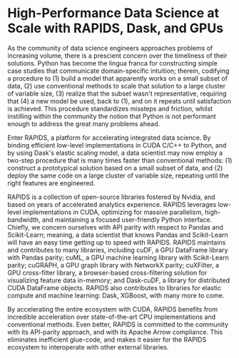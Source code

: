 # High-Performance Data Science at Scale with RAPIDS, Dask, and GPUs

As the community of data science engineers approaches problems of increasing volume, there is a prescient concern over the timeliness of their solutions. Python has become the lingua franca for constructing simple case studies that communicate domain-specific intuition; therein, codifying a procedure to (1) build a model that apparently works on a small subset of data, (2) use conventional methods to scale that solution to a large cluster of variable size, (3) realize that the subset wasn't representative, requiring that (4) a new model be used, back to (1), and on it repeats until satisfaction is achieved. This procedure standardizes missteps and friction, whilst instilling within the community the notion that Python is not performant enough to address the great many problems ahead.

Enter RAPIDS, a platform for accelerating integrated data science. By binding efficient low-level implementations in CUDA C/C++ to Python, and by using Dask's elastic scaling model, a data scientist may now employ a two-step procedure that is many times faster than conventional methods: (1) construct a prototypical solution based on a small subset of data, and (2) deploy the same code on a large cluster of variable size, repeating until the right features are engineered.

RAPIDS is a collection of open-source libraries fostered by Nvidia, and based on years of accelerated analytics experience. RAPIDS leverages low-level implementations in CUDA, optimizing for massive parallelism, high-bandwidth, and maintaining a focused user-friendly Python interface. Chiefly, we concern ourselves with API parity with respect to Pandas and Scikit-Learn; meaning, a data scientist that knows Pandas and Scikit-Learn will have an easy time getting up to speed with RAPIDS. RAPIDS maintains and contributes to many libraries, including cuDF, a GPU DataFrame library with Pandas parity; cuML, a GPU machine learning library with Scikit-Learn parity; cuGRAPH, a GPU graph library with NetworkX parity; cuXFilter, a GPU cross-filter library, a browser-based cross-filtering solution for visualizing feature data in-memory; and Dask-cuDF, a library for distributed CUDA DataFrame objects. RAPIDS also contributes to libraries for elastic compute and machine learning: Dask, XGBoost, with many more to come.

By accelerating the entire ecosystem with CUDA, RAPIDS benefits from incredible acceleration over state-of-the-art CPU implementations and conventional methods. Even better, RAPIDS is committed to the community with its API-parity approach, and with its Apache Arrow compliance. This eliminates inefficient glue-code, and makes it easier for the RAPIDS ecosystem to interoperate with other external libraries.

